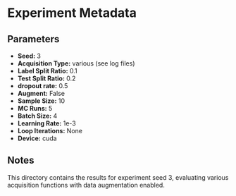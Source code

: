 # Experiment Metadata

## Parameters

- **Seed:** 3 
- **Acquisition Type:** various (see log files)
- **Label Split Ratio:** 0.1
- **Test Split Ratio:** 0.2
- **dropout rate:** 0.5
- **Augment:** False
- **Sample Size:** 10
- **MC Runs:** 5
- **Batch Size:** 4
- **Learning Rate:** 1e-3
- **Loop Iterations:** None
- **Device:** cuda

## Notes

This directory contains the results for experiment seed 3, evaluating various acquisition functions with data augmentation enabled.